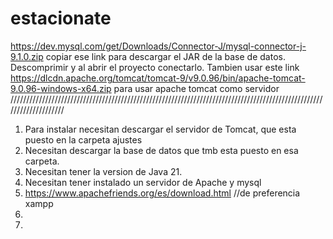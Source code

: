 # estacionate
https://dev.mysql.com/get/Downloads/Connector-J/mysql-connector-j-9.1.0.zip
copiar ese link para descargar el JAR de la base de datos.
Descomprimir y al abrir el proyecto conectarlo. 
Tambien usar este link https://dlcdn.apache.org/tomcat/tomcat-9/v9.0.96/bin/apache-tomcat-9.0.96-windows-x64.zip
para usar apache tomcat como servidor
////////////////////////////////////////////////////////////////////////////////////////////////////////////////////
1. Para instalar necesitan descargar el servidor de Tomcat, que esta puesto en la carpeta ajustes
2. Necesitan descargar la base de datos que tmb esta puesto en esa carpeta.
3. Necesitan tener la version de Java 21.
4. Necesitan tener instalado un servidor de Apache y mysql
5. https://www.apachefriends.org/es/download.html  //de preferencia xampp
6. 
7. 
